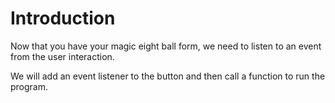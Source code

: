 # Introduction

Now that you have your magic eight ball form, we need to listen to an event from the user interaction.

We will add an event listener to the button and then call a function to run the program.
